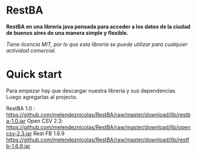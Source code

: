 RestBA
==========================

**RestBA en una libreria java pensada para acceder a los datos de la ciudad de buenos aires de una manera simple y flexible.**

*Tiene licencia MIT, por lo que esta libreria se puede utilizar para cualquier actividad comercial.*


Quick start
==========================
Para empezar hay que descargar nuestra libreria y sus dependencias. Luego agregarlas al projecto.

RestBA 1.0 :  https://github.com/melendeznicolas/RestBA/raw/master/download/lib/restba-1.0.jar
Open CSV 2.3: https://github.com/melendeznicolas/RestBA/raw/master/download/lib/opencsv-2.3.jar
Rest FB 1.6.9 https://github.com/melendeznicolas/RestBA/raw/master/download/lib/restfb-1.6.9.jar
